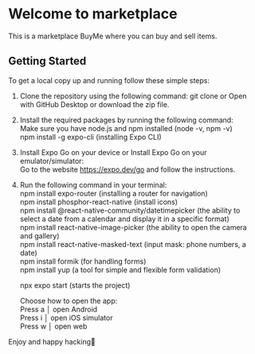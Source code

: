 # Welcome to marketplace
This is a marketplace BuyMe where you can buy and sell items.

## Getting Started
To get a local copy up and running follow these simple steps:

1. Clone the repository using the following command: git clone or Open with GitHub Desktop or download the zip file.

2. Install the required packages by running the following command:  
Make sure you have node.js and npm installed (node -v, npm -v)  
npm install -g expo-cli (installing Expo CLI)

3. Install Expo Go on your device or Install Expo Go on your emulator/simulator:  
Go to the website https://expo.dev/go and follow the instructions.

4. Run the following command in your terminal:   
npm install expo-router (installing a router for navigation)  
npm install phosphor-react-native (install icons)  
npm install @react-native-community/datetimepicker (the ability to select a date from a calendar and display it in a specific format)  
npm install react-native-image-picker (the ability to open the camera and gallery)  
npm install react-native-masked-text (input mask: phone numbers, a date)  
npm install formik (for handling forms)    
npm install yup (a tool for simple and flexible form validation)   

   npx expo start (starts the project)  

   Choose how to open the app:  
   Press a   │ open Android  
   Press i   │ open iOS simulator  
   Press w   │ open web

Enjoy and happy hacking👋



